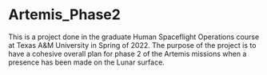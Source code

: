 # Artemis_Phase2
This is a project done in the graduate Human Spaceflight Operations course at Texas A&amp;M University in Spring of 2022. The purpose of the project is to have a cohesive overall plan for phase 2 of the Artemis missions when a presence has been made on the Lunar surface.
